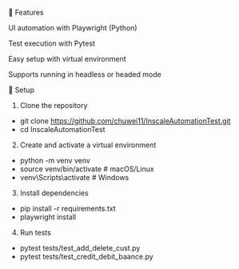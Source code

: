 🔹 Features

UI automation with Playwright (Python)

Test execution with Pytest

Easy setup with virtual environment

Supports running in headless or headed mode

🔹 Setup

1. Clone the repository

- git clone https://github.com/chuwei11/InscaleAutomationTest.git
- cd InscaleAutomationTest


2. Create and activate a virtual environment

- python -m venv venv
- source venv/bin/activate   # macOS/Linux
- venv\Scripts\activate      # Windows


3. Install dependencies

- pip install -r requirements.txt
- playwright install


4. Run tests
- pytest tests/test_add_delete_cust.py
- pytest tests/test_credit_debit_baance.py